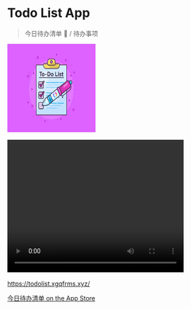 # Todo List App

> 今日待办清单 📝 / 待办事项


<!--

![to-do-list-apps.png](./to-do-list-apps.png)

-->

<img src="./to-do-list-apps.png" width="200" height="200">


<video src="https://todolist.xgqfrms.xyz/todo-list.mp4" width="400" height="300" controls></video>


https://todolist.xgqfrms.xyz/

[今日待办清单 on the App Store](https://apps.apple.com/us/app/%E4%BB%8A%E6%97%A5%E5%BE%85%E5%8A%9E%E6%B8%85%E5%8D%95/id1626091758?platform=iphone)

